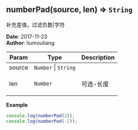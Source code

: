 ## numberPad(source, len) ⇒ <code>String</code>
<p>补充差值，过滤负数|字符</p>

**Date**: 2017-11-23  
**Author**: liumouliang  

| Param | Type | Description |
| --- | --- | --- |
| source | <code>Number</code> \| <code>String</code> |  |
| len | <code>Number</code> | <p>可选-长度|默认2</p> |

**Example**  
```javascript
console.log(numberPad(2));console.log(numberPad(-2));
```

